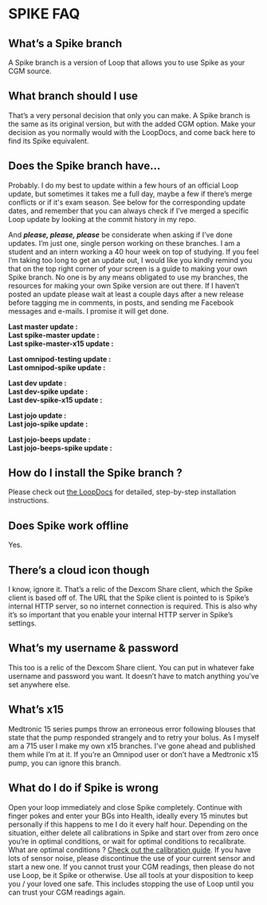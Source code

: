 # SPIKE FAQ

## What’s a Spike branch
A Spike branch is a version of Loop that allows you to use Spike as your CGM source.

## What branch should I use
That’s a very personal decision that only you can make. A Spike branch is the same as its original version, but with the added CGM option. Make your decision as you normally would with the LoopDocs, and come back here to find its Spike equivalent.

## Does the Spike branch have...
Probably. I do my best to update within a few hours of an official Loop update, but sometimes it takes me a full day, maybe a few if there’s merge conflicts or if it's exam season. See below for the corresponding update dates, and remember that you can always check if I’ve merged a specific Loop update by looking at the commit history in my repo.

And ***please, please, please*** be considerate when asking if I’ve done updates. I’m just one, single person working on these branches. I am a student and an intern working a 40 hour week on top of studying. If you feel I’m taking too long to get an update out, I would like you kindly remind you that on the top right corner of your screen is a guide to making your own Spike branch. No one is by any means obligated to use my branches, the resources for making your own Spike version are out there. If I haven’t posted an update please wait at least a couple days after a new release before tagging me in comments, in posts, and sending me Facebook messages and e-mails. I promise it will get done.

<div>
<p> <b> Last master update : </b> <span class="master"> </span> </br>
<b> Last spike-master update : </b> <span class="spike-master"> </span> </br>
<b> Last spike-master-x15 update : </b> <span class="spike-master-x15"> </span>
</p>
<p> <b> Last omnipod-testing update : </b> <span class="omnipod-testing"> </span> </br>
<b> Last omnipod-spike update : </b> <span class="omnipod-spike"> </span>
</p>
<p> <b> Last dev update : </b> <span class="dev"> </span> </br>
<b> Last dev-spike update : </b> <span class="dev-spike"> </span> </br>
<b> Last dev-spike-x15 update : </b> <span class="dev-spike-x15"> </span>
</p>
<p> <b> Last jojo update : </b> <span class="jojo"> </span> </br>
<b> Last jojo-spike update : </b> <span class="jojo-spike"> </span>
</p>
<p> <b> Last jojo-beeps update : </b> <span class="jojo-beeps"> </span> </br>
<b> Last jojo-beeps-spike update : </b> <span class="jojo-beeps-spike"> </span>
</p>
</div>

## How do I install the Spike branch ?
Please check out [the LoopDocs](https://loopkit.github.io/loopdocs) for detailed, step-by-step installation instructions.

## Does Spike work offline
Yes.

## There’s a cloud icon though
I know, ignore it. That’s a relic of the Dexcom Share client, which the Spike client is based off of. The URL that the Spike client is pointed to is Spike’s internal HTTP server, so no internet connection is required. This is also why it’s so important that you enable your internal HTTP server in Spike’s settings.

## What’s my username & password
This too is a relic of the Dexcom Share client. You can put in whatever fake username and password you want. It doesn’t have to match anything you’ve set anywhere else.

## What’s x15
Medtronic 15 series pumps throw an erroneous error following blouses that state that the pump responded strangely and to retry your bolus. As I myself am a 715 user I make my own x15 branches. I’ve gone ahead and published them while I’m at it. If you’re an Omnipod user or don’t have a Medtronic x15 pump, you can ignore this branch.

## What do I do if Spike is wrong
Open your loop immediately and close Spike completely. Continue with finger pokes and enter your BGs into Health, ideally every 15 minutes but personally if this happens to me I do it every half hour. Depending on the situation, either delete all calibrations in Spike and start over from zero once you’re in optimal conditions, or wait for optimal conditions to recalibrate. What are optimal conditions ? [Check out the calibration guide](https://cyoung1024.github.io/spike-guide/calibration/). If you have lots of sensor noise, please discontinue the use of your current sensor and start a new one. If you cannot trust your CGM readings, then please do not use Loop, be it Spike or otherwise. Use all tools at your disposition to keep you / your loved one safe. This includes stopping the use of Loop until you can trust your CGM readings again.
